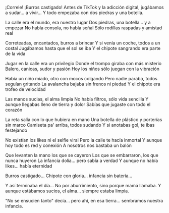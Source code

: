 ¡Correle! ¡Burros castigado!
Antes de TikTok y la adicción digital,
jugábamos a sudar... a vivir...
Y todo empezaba con dos piedras y una botella.

La calle era el mundo, era nuestro lugar
Dos piedras, una botella... y a empezar
No había consola, no había señal
Sólo rodillas raspadas y amistad real

Correteadas, encantados, burros a brincar
Y si venía un coche, todos a un costal
Jugábamos hasta que el sol se iba
Y el chipote sangrando era parte de la vida

Jugar en la calle era un privilegio
Donde el trompo giraba con más misterio
Balero, canicas, sudor y pasión
Hoy los niños sólo juegan con la vibración

Había un niño miado, otro con mocos colgando
Pero nadie paraba, todos seguían gritando
La avalancha bajaba sin frenos ni piedad
Y el chipote era trofeo de velocidad

Las manos sucias, el alma limpia
No había filtros, sólo vida sencilla
Y aunque llegabas lleno de tierra y dolor
Sabías que jugaste con todo el corazón

La reta salía con lo que hubiera en mano
Una botella de plástico y porterías sin marco
Camiseta pa' arriba, todos sudando
Y si anotabas gol, te ibas festejando

No existían los likes ni el selfie viral
Pero la calle te hacía inmortal
Y aunque hoy todo es red y conexión
A nosotros nos bastaba un balón

Que levanten la mano los que se cayeron
Los que se embarraron, los que nunca huyeron
La infancia dolía... pero sabía a verdad
Y aunque no había likes... había eternidad

Burros castigado... Chipote con gloria... infancia sin batería...

Y así terminaba el día...
No por aburrimiento, sino porque mamá llamaba.
Y aunque estábamos sucios,
el alma... siempre estaba limpia.

"No se ensucien tanto" decía...
pero ahí, en esa tierra...
sembramos nuestra infancia.
